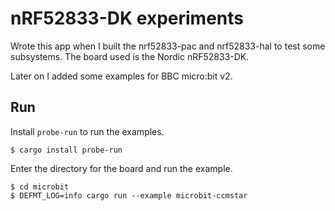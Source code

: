 # nRF52833-DK experiments

Wrote this app when I built the nrf52833-pac and nrf52833-hal to test some
subsystems. The board used is the Nordic nRF52833-DK.

Later on I added some examples for BBC micro:bit v2.

## Run

Install `probe-run` to run the examples.

```
$ cargo install probe-run
```

Enter the directory for the board and run the example.
```
$ cd microbit
$ DEFMT_LOG=info cargo run --example microbit-ccmstar
```
